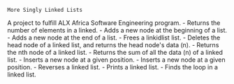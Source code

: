 	More Singly Linked Lists 
A project to fulfill ALX Africa Software Engineering program.
	- Returns the number of elements in a linked.
	- Adds a new node at the beginning of a list.
	- Adds a new node at the end of a list.
	- Frees a linkidlist list.
	- Deletes the head node of a linked list, and returns the head node's data (n). 
	-  Returns the nth node of a linked list. 
	- Returns the sum of all the data (n) of a linked list.
	- Inserts a new node at a given position.
	- Inserts a new node at a given position.
	- Reverses a linked list.
	- Prints a  linked list.
	- Finds the loop in a linked list.
